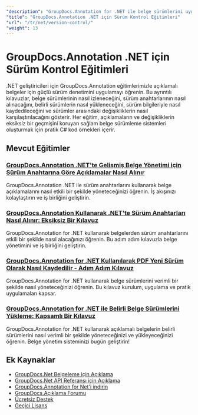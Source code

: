```yaml
---
"description": "GroupDocs.Annotation for .NET ile belge sürümlerini uygulama, değişiklikleri izleme ve açıklama geçmişini yönetmeye yönelik adım adım eğitimler."
"title": "GroupDocs.Annotation .NET için Sürüm Kontrol Eğitimleri"
"url": "/tr/net/version-control/"
"weight": 13
---
```


# GroupDocs.Annotation .NET için Sürüm Kontrol Eğitimleri

.NET geliştiricileri için GroupDocs.Annotation eğitimlerimizle açıklamalı belgeler için güçlü sürüm denetimini uygulamayı öğrenin. Bu ayrıntılı kılavuzlar, belge sürümlerinin nasıl izleneceğini, sürüm anahtarlarının nasıl alınacağını, belirli sürümlerin nasıl yükleneceğini, sürüm bilgileriyle nasıl kaydedileceğini ve sürümler arasındaki değişikliklerin nasıl karşılaştırılacağını gösterir. Her eğitim, açıklamaların ve değişikliklerin eksiksiz bir geçmişini koruyan sağlam belge sürümleme sistemleri oluşturmak için pratik C# kod örnekleri içerir.

## Mevcut Eğitimler

### [GroupDocs.Annotation .NET'te Gelişmiş Belge Yönetimi için Sürüm Anahtarına Göre Açıklamalar Nasıl Alınır](./retrieve-annotations-version-key-groupdocs-dotnet/)
GroupDocs.Annotation .NET ile sürüm anahtarlarını kullanarak belge açıklamalarını nasıl etkili bir şekilde yöneteceğinizi öğrenin. İş akışınızı kolaylaştırın ve iş birliğini geliştirin.

### [GroupDocs.Annotation Kullanarak .NET'te Sürüm Anahtarları Nasıl Alınır: Eksiksiz Bir Kılavuz](./retrieving-version-keys-groupdocs-annotation-dotnet/)
GroupDocs.Annotation for .NET kullanarak belgelerden sürüm anahtarlarını etkili bir şekilde nasıl alacağınızı öğrenin. Bu adım adım kılavuzla belge yönetimini ve iş birliğini geliştirin.

### [GroupDocs.Annotation for .NET Kullanılarak PDF Yeni Sürüm Olarak Nasıl Kaydedilir - Adım Adım Kılavuz](./save-pdf-new-version-groupdocs-annotation-net/)
GroupDocs.Annotation for .NET kullanarak belge sürümlerini verimli bir şekilde nasıl yöneteceğinizi öğrenin. Bu kılavuz kurulum, uygulama ve pratik uygulamaları kapsar.

### [GroupDocs.Annotation for .NET ile Belirli Belge Sürümlerini Yükleme: Kapsamlı Bir Kılavuz](./load-specific-versions-groupdocs-annotation-net/)
GroupDocs.Annotation for .NET kullanarak açıklamalı belgelerin belirli sürümlerini nasıl verimli bir şekilde yöneteceğinizi ve yükleyeceğinizi öğrenin. Belge yönetim sisteminizi bugün geliştirin!

## Ek Kaynaklar

- [GroupDocs.Net Belgeleme için Açıklama](https://docs.groupdocs.com/annotation/net/)
- [GroupDocs.Net API Referansı için Açıklama](https://reference.groupdocs.com/annotation/net/)
- [GroupDocs.Annotation for Net'i indirin](https://releases.groupdocs.com/annotation/net/)
- [GroupDocs.Açıklama Forumu](https://forum.groupdocs.com/c/annotation)
- [Ücretsiz Destek](https://forum.groupdocs.com/)
- [Geçici Lisans](https://purchase.groupdocs.com/temporary-license/)
